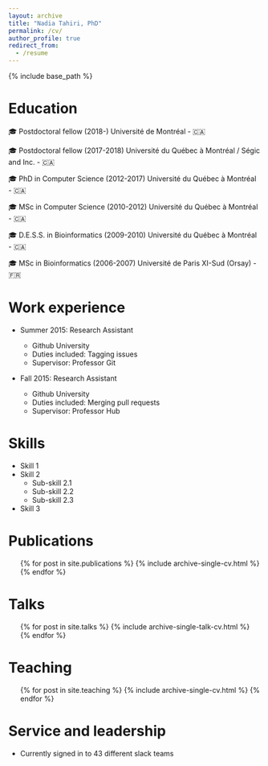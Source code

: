 ```yaml
---
layout: archive
title: "Nadia Tahiri, PhD"
permalink: /cv/
author_profile: true
redirect_from:
  - /resume
---
```


{% include base_path %}

Education
======

🎓 Postdoctoral fellow (2018-) Université de Montréal - :canada:

🎓 Postdoctoral fellow (2017-2018) Université du Québec à Montréal / Ségic and Inc. - 🇨🇦

🎓 PhD in Computer Science (2012-2017) Université du Québec à Montréal - 🇨🇦 

🎓 MSc in Computer Science (2010-2012) Université du Québec à Montréal - 🇨🇦

🎓 D.E.S.S. in Bioinformatics (2009-2010) Université du Québec à Montréal - 🇨🇦

🎓 MSc in Bioinformatics (2006-2007) Université de Paris XI-Sud (Orsay) - 🇫🇷

Work experience
======
* Summer 2015: Research Assistant
  * Github University
  * Duties included: Tagging issues
  * Supervisor: Professor Git

* Fall 2015: Research Assistant
  * Github University
  * Duties included: Merging pull requests
  * Supervisor: Professor Hub
  
Skills
======
* Skill 1
* Skill 2
  * Sub-skill 2.1
  * Sub-skill 2.2
  * Sub-skill 2.3
* Skill 3

Publications
======
  <ul>{% for post in site.publications %}
    {% include archive-single-cv.html %}
  {% endfor %}</ul>
  
Talks
======
  <ul>{% for post in site.talks %}
    {% include archive-single-talk-cv.html %}
  {% endfor %}</ul>
  
Teaching
======
  <ul>{% for post in site.teaching %}
    {% include archive-single-cv.html %}
  {% endfor %}</ul>
  
Service and leadership
======
* Currently signed in to 43 different slack teams
